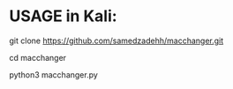 # USAGE in Kali:
git clone https://github.com/samedzadehh/macchanger.git 

cd macchanger

python3 macchanger.py

